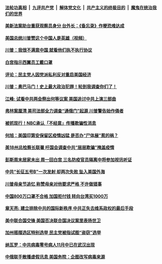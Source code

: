 

####  [法轮功真相](../../../../basic/blob/master/README.md?t=05121501) &nbsp;|&nbsp; [九评共产党](../../../../9ping.md/blob/master/README.md?t=05121501) &nbsp;|&nbsp; [解体党文化](../../../../jtdwh.md/blob/master/README.md?t=05121501)  &nbsp;|&nbsp; [共产主义的终极目的](../../../../gczydzjmd.md/blob/master/README.md?t=05121501) &nbsp;|&nbsp; [魔鬼在统治我们的世界](../../../../mgztzwmdsj.md/blob/master/README.md?t=05121501) 

#### [美新法案助台重获观察员身分 台外长：《备忘录》作梗恐难达成](../pages/soh6/377668.md?t=05121501) 
#### [美国总统川普赞这个中国人是英雄（视频）](../pages/soh6/377656.md?t=05121501) 
#### [川普：我很不满意中国 就看他们执不执行协议](../pages/soh6/377647.md?t=05121501) 
#### [白宫指示西翼员工戴口罩](../pages/soh6/377632.md?t=05121501) 
#### [评论：民主党人因党派私利反对重启美国经济](../pages/soh6/377593.md?t=05121501) 
#### [川普：奥巴马门！史上最大政治犯罪！轮到我调查你们了！](../pages/soh6/377485.md?t=05121501) 
#### [江峰: 试看中共两会祭出何等议案  美国追讨中共上演三部曲 ](../pages/soh6/377536.md?t=05121501) 
#### [弗林案厘清 美司法部全力调查“通俄门”起源 川普警告始作俑者 ](../pages/soh6/377521.md?t=05121501) 
#### [被抓现行！NBC承认「不经意」传播欺骗性消息](../pages/soh6/377518.md?t=05121501) 
#### [何旭：美国印第安保留区疫情凶猛 是否办“尸体展”惹的祸？](../pages/soh6/377491.md?t=05121501) 
#### [美18州总检察长联署 吁国会调查中共“层层欺骗”掩盖疫情](../pages/soh6/377473.md?t=05121501) 
#### [彭斯周末居家未出 周一回白宫 三名防疫官员隔离中将参加视讯听证](../pages/soh6/377470.md?t=05121501) 
#### [中共“长征五号B”一次发射  却两次失败  坠入美国外海](../pages/soh6/377410.md?t=05121501) 
#### [川普母亲节追忆 称赞母亲对他要求严格 不许做错事](../pages/soh6/377305.md?t=05121501) 
#### [中国800万口罩不合格 加国拒付钱 转向台湾买1000万](../pages/soh6/377287.md?t=05121501) 
#### [章天亮: 建立排除中共的国际新秩序 中共正失去维系政权的最后手段](../pages/soh6/377260.md?t=05121501) 
#### [美中联合国交锋 美国否决联合国决议案里表扬世卫  ](../pages/soh6/377170.md?t=05121501) 
#### [加州摇摆选区特别选举 民主党被指试图“盗窃”选举](../pages/soh6/377167.md?t=05121501) 
#### [纳瓦罗：中共病毒零号病人11月中已在武汉出现](../pages/soh6/377140.md?t=05121501) 
#### [中俄联手散播虚假讯息  美国务院：企图改写病毒来源](../pages/soh6/376993.md?t=05121501) 
